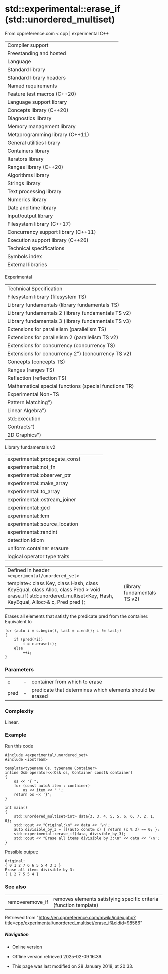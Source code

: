 # std::experimental::erase_if (std::unordered_multiset)

From cppreference.com
< cpp‎ | experimental
C++

|  |  |  |  |  |
| --- | --- | --- | --- | --- |
| Compiler support | | | | |
| Freestanding and hosted | | | | |
| Language | | | | |
| Standard library | | | | |
| Standard library headers | | | | |
| Named requirements | | | | |
| Feature test macros (C++20) | | | | |
| Language support library | | | | |
| Concepts library (C++20) | | | | |
| Diagnostics library | | | | |
| Memory management library | | | | |
| Metaprogramming library (C++11) | | | | |
| General utilities library | | | | |
| Containers library | | | | |
| Iterators library | | | | |
| Ranges library (C++20) | | | | |
| Algorithms library | | | | |
| Strings library | | | | |
| Text processing library | | | | |
| Numerics library | | | | |
| Date and time library | | | | |
| Input/output library | | | | |
| Filesystem library (C++17) | | | | |
| Concurrency support library (C++11) | | | | |
| Execution support library (C++26) | | | | |
| Technical specifications | | | | |
| Symbols index | | | | |
| External libraries | | | | |

Experimental

|  |  |  |  |  |
| --- | --- | --- | --- | --- |
| Technical Specification | | | | |
| Filesystem library (filesystem TS) | | | | |
| Library fundamentals (library fundamentals TS) | | | | |
| Library fundamentals 2 (library fundamentals TS v2) | | | | |
| Library fundamentals 3 (library fundamentals TS v3) | | | | |
| Extensions for parallelism (parallelism TS) | | | | |
| Extensions for parallelism 2 (parallelism TS v2) | | | | |
| Extensions for concurrency (concurrency TS) | | | | |
| Extensions for concurrency 2") (concurrency TS v2) | | | | |
| Concepts (concepts TS) | | | | |
| Ranges (ranges TS) | | | | |
| Reflection (reflection TS) | | | | |
| Mathematical special functions (special functions TR) | | | | |
| Experimental Non-TS | | | | |
| Pattern Matching") | | | | |
| Linear Algebra") | | | | |
| std::execution | | | | |
| Contracts") | | | | |
| 2D Graphics") | | | | |

Library fundamentals v2

|  |  |  |  |  |
| --- | --- | --- | --- | --- |
| experimental::propagate_const | | | | |
| experimental::not_fn | | | | |
| experimental::observer_ptr | | | | |
| experimental::make_array | | | | |
| experimental::to_array | | | | |
| experimental::ostream_joiner | | | | |
| experimental::gcd | | | | |
| experimental::lcm | | | | |
| experimental::source_location | | | | |
| experimental::randint | | | | |
| detection idiom | | | | |
| uniform container erasure | | | | |
| logical operator type traits | | | | |

|  |  |  |
| --- | --- | --- |
| Defined in header `<experimental/unordered_set>` |  |  |
| template< class Key, class Hash, class KeyEqual, class Alloc, class Pred >  void erase_if( std::unordered_multiset<Key, Hash, KeyEqual, Alloc>& c, Pred pred ); |  | (library fundamentals TS v2) |
|  |  |  |

Erases all elements that satisfy the predicate pred from the container. Equivalent to

```
for (auto i = c.begin(), last = c.end(); i != last;)
{
    if (pred(*i))
        i = c.erase(i);
    else
        ++i;
}

```

### Parameters

|  |  |  |
| --- | --- | --- |
| c | - | container from which to erase |
| pred | - | predicate that determines which elements should be erased |

### Complexity

Linear.

### Example

Run this code

```
#include <experimental/unordered_set>
#include <iostream>
 
template<typename Os, typename Container>
inline Os& operator<<(Os& os, Container const& container)
{
    os << "{ ";
    for (const auto& item : container)
        os << item << ' ';
    return os << '}';
}
 
int main()
{
    std::unordered_multiset<int> data{3, 3, 4, 5, 5, 6, 6, 7, 2, 1, 0};
    std::cout << "Original:\n" << data << '\n';
    auto divisible_by_3 = [](auto const& x) { return (x % 3) == 0; };
    std::experimental::erase_if(data, divisible_by_3);
    std::cout << "Erase all items divisible by 3:\n" << data << '\n';
}

```

Possible output:

```
Original:
{ 0 1 2 7 6 6 5 5 4 3 3 }
Erase all items divisible by 3:
{ 1 2 7 5 5 4 }

```

### See also

|  |  |
| --- | --- |
| removeremove_if | removes elements satisfying specific criteria   (function template) |

Retrieved from "<https://en.cppreference.com/mwiki/index.php?title=cpp/experimental/unordered_multiset/erase_if&oldid=98566>"

##### Navigation

- Online version
- Offline version retrieved 2025-02-09 16:39.

- This page was last modified on 28 January 2018, at 20:33.